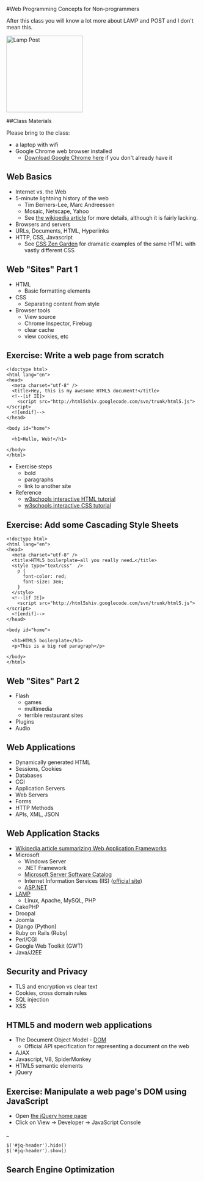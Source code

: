 #Web Programming Concepts for Non-programmers

After this class you will know a lot more about LAMP and POST and I don't mean this.

<img src="/images/2011/lamp_post.jpg" alt="Lamp Post" width="200px"/>

##Class Materials

Please bring to the class:

* a laptop with wifi
* Google Chrome web browser installed
    * [Download Google Chrome here](http://www.google.com/chrome) if you don't already have it

## Web Basics
* Internet vs. the Web
* 5-minute lightning history of the web
  * Tim Berners-Lee, Marc Andreessen
  * Mosaic, Netscape, Yahoo
  * See [the wikipedia article](http://en.wikipedia.org/wiki/History_of_the_World_Wide_Web) for more details, although it is fairly lacking.
* Browsers and servers
* URLs, Documents, HTML, Hyperlinks
* HTTP, CSS, Javascript
  * See [CSS Zen Garden](http://www.csszengarden.com/) for dramatic examples of the same HTML with vastly different CSS

## Web "Sites" Part 1
* HTML
  * Basic formatting elements
* CSS
  * Separating content from style
* Browser tools
  * View source
  * Chrome Inspector, Firebug
  * clear cache
  * view cookies, etc

## Exercise: Write a web page from scratch

    <!doctype html>
    <html lang="en">
    <head>
      <meta charset="utf-8" />
      <title>Hey, this is my awesome HTML5 document!</title>
      <!--[if IE]>
        <script src="http://html5shiv.googlecode.com/svn/trunk/html5.js"></script>
      <![endif]-->
    </head>

    <body id="home">

      <h1>Hello, Web!</h1>

    </body>
    </html>

* Exercise steps
  * bold
  * paragraphs
  * link to another site
* Reference
  * [w3schools interactive HTML tutorial](http://www.w3schools.com/html/)
  * [w3schools interactive CSS tutorial](http://www.w3schools.com/css/)
## Exercise: Add some Cascading Style Sheets

    <!doctype html>
    <html lang="en">
    <head>
      <meta charset="utf-8" />
      <title>HTML5 boilerplate—all you really need…</title>
      <style type="text/css"  />
        p {
          font-color: red;
          font-size: 3em;
        }
      </style>
      <!--[if IE]>
        <script src="http://html5shiv.googlecode.com/svn/trunk/html5.js"></script>
      <![endif]-->
    </head>

    <body id="home">

      <h1>HTML5 boilerplate</h1>
      <p>This is a big red paragraph</p>

    </body>
    </html>


## Web "Sites" Part 2
* Flash
  * games
  * multimedia
  * terrible restaurant sites
* Plugins
* Audio
## Web Applications
* Dynamically generated HTML
* Sessions, Cookies
* Databases
* CGI
* Application Servers
* Web Servers
* Forms
* HTTP Methods
* APIs, XML, JSON
## Web Application Stacks
* [Wikipedia article summarizing Web Application Frameworks](http://en.wikipedia.org/wiki/Web_application_framework)
* Microsoft
  * Windows Server
  * .NET Framework
  * [Microsoft Server Software Catalog](http://www.microsoft.com/servers/en/us/default.aspx)
  * Internet Information Services (IIS) ([official site](http://www.iis.net/))
  * [ASP.NET](http://www.asp.net/)
* [LAMP](http://en.wikipedia.org/wiki/LAMP_(software_bundle))
  * Linux, Apache, MySQL, PHP
* CakePHP
* Droopal
* Joomla
* Django (Python)
* Ruby on Rails (Ruby)
* Perl/CGI
* Google Web Toolkit (GWT)
* Java/J2EE

## Security and Privacy
* TLS and encryption vs clear text
* Cookies, cross domain rules
* SQL injection
* XSS
## HTML5 and modern web applications
* The Document Object Model - [DOM](http://www.w3.org/DOM/)
  * Official API specification for representing a document on the web
* AJAX
* Javascript, V8, SpiderMonkey
* HTML5 semantic elements
* jQuery

## Exercise: Manipulate a web page's DOM using JavaScript
* Open [the jQuery home page](http://jquery.org/)
* Click on View -> Developer -> JavaScript Console

_

    $('#jq-header').hide()
    $('#jq-header').show()

## Search Engine Optimization
